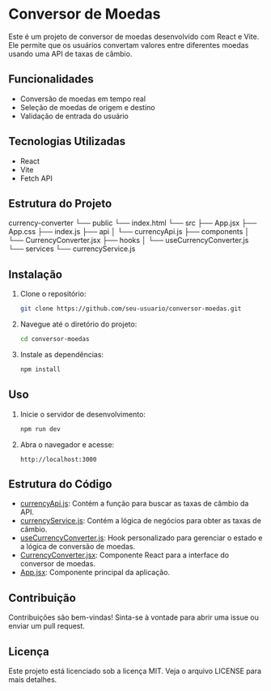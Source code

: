 # Conversor de Moedas

Este é um projeto de conversor de moedas desenvolvido com React e Vite. Ele permite que os usuários convertam valores entre diferentes moedas usando uma API de taxas de câmbio.

## Funcionalidades

- Conversão de moedas em tempo real
- Seleção de moedas de origem e destino
- Validação de entrada do usuário

## Tecnologias Utilizadas

- React
- Vite
- Fetch API

## Estrutura do Projeto

currency-converter
└── public
└── index.html
└── src
  ├── App.jsx
  ├── App.css
  ├── index.js
  ├── api
  │ └── currencyApi.js
  ├── components
  │ └── CurrencyConverter.jsx
  ├── hooks
  │ └── useCurrencyConverter.js
  └── services
  └── currencyService.js


## Instalação

1. Clone o repositório:
    ```bash
    git clone https://github.com/seu-usuario/conversor-moedas.git
    ```

2. Navegue até o diretório do projeto:
    ```bash
    cd conversor-moedas
    ```

3. Instale as dependências:
    ```bash
    npm install
    ```

## Uso

1. Inicie o servidor de desenvolvimento:
    ```bash
    npm run dev
    ```

2. Abra o navegador e acesse:
    ```
    http://localhost:3000
    ```

## Estrutura do Código

- [currencyApi.js](http://_vscodecontentref_/2): Contém a função para buscar as taxas de câmbio da API.
- [currencyService.js](http://_vscodecontentref_/3): Contém a lógica de negócios para obter as taxas de câmbio.
- [useCurrencyConverter.js](http://_vscodecontentref_/4): Hook personalizado para gerenciar o estado e a lógica de conversão de moedas.
- [CurrencyConverter.jsx](http://_vscodecontentref_/5): Componente React para a interface do conversor de moedas.
- [App.jsx](http://_vscodecontentref_/6): Componente principal da aplicação.

## Contribuição

Contribuições são bem-vindas! Sinta-se à vontade para abrir uma issue ou enviar um pull request.

## Licença

Este projeto está licenciado sob a licença MIT. Veja o arquivo LICENSE para mais detalhes.